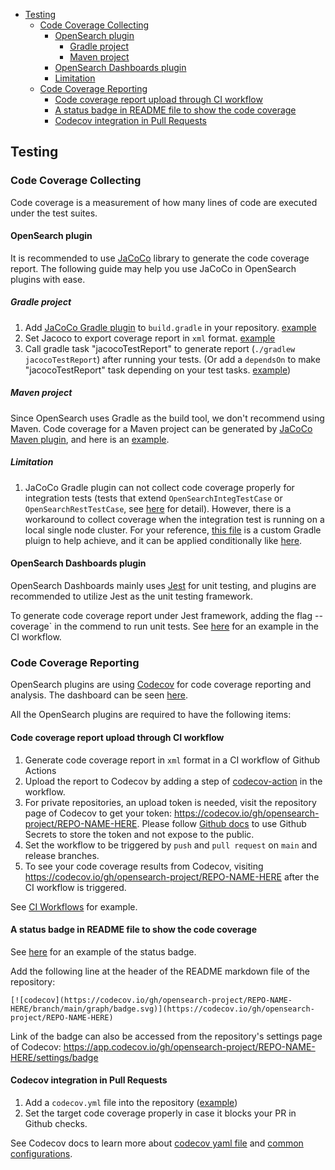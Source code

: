 <!-- TOC -->
- [Testing](#testing)
    - [Code Coverage Collecting](#code-coverage-collecting)
        - [OpenSearch plugin](#opensearch-plugin)
            - [Gradle project](#gradle-project)
            - [Maven project](#maven-project)
        - [OpenSearch Dashboards plugin](#opensearch-dashboards-plugin)
        - [Limitation](#limitation)
    - [Code Coverage Reporting](#code-coverage-reporting)
        - [Code coverage report upload through CI workflow](#code-coverage-report-upload-through-ci-workflow)
        - [A status badge in README file to show the code coverage](#a-status-badge-in-readme-file-to-show-the-code-coverage)
        - [Codecov integration in Pull Requests](#codecov-integration-in-pull-requests)
<!-- TOC -->

## Testing

### Code Coverage Collecting
Code coverage is a measurement of how many lines of code are executed under the test suites.

#### OpenSearch plugin
It is recommended to use [JaCoCo](https://www.eclemma.org/jacoco/) library to generate the code coverage report. The following guide may help you use JaCoCo in OpenSearch plugins with ease.
##### Gradle project
1. Add [JaCoCo Gradle plugin](https://docs.gradle.org/current/userguide/jacoco_plugin.html) to `build.gradle` in your repository. [example](https://github.com/opensearch-project/sql/blob/opensearch-1.0.0.0-rc1/build.gradle#L48)
2. Set Jacoco to export coverage report in `xml` format. [example](https://github.com/opensearch-project/sql/blob/opensearch-1.0.0.0-rc1/build.gradle#L101-L105)
3. Call gradle task "jacocoTestReport" to generate report (`./gradlew jacocoTestReport`) after running your tests. (Or add a `dependsOn` to make "jacocoTestReport" task depending on your test tasks. [example](https://github.com/opensearch-project/index-management/blob/opensearch-1.0.0.0-beta1/build-tools/coverage.gradle))

##### Maven project
Since OpenSearch uses Gradle as the build tool, we don't recommend using Maven.
Code coverage for a Maven project can be generated by [JaCoCo Maven plugin](https://www.eclemma.org/jacoco/trunk/doc/maven.html), and here is an [example](https://github.com/opensearch-project/security/blob/v1.0.0.0-rc1/pom.xml#L636).

##### Limitation
1. JaCoCo Gradle plugin can not collect code coverage properly for integration tests (tests that extend `OpenSearchIntegTestCase` or `OpenSearchRestTestCase`, see [here](https://github.com/opensearch-project/OpenSearch/blob/1.0/TESTING.md#base-classes-for-test-cases) for detail). However, there is a workaround to collect coverage when the integration test is running on a local single node cluster. For your reference, [this file](https://github.com/opensearch-project/index-management/blob/opensearch-1.0.0.0-beta1/build-tools/coverage.gradle) is a custom Gradle pluign to help achieve, and it can be applied conditionally like [here](https://github.com/opensearch-project/index-management/blob/opensearch-1.0.0.0-beta1/build.gradle#L92).
#### OpenSearch Dashboards plugin
OpenSearch Dashboards mainly uses [Jest](https://jestjs.io/) for unit testing, and plugins are recommended to utilize Jest as the unit testing framework.

To generate code coverage report under Jest framework, adding the flag --coverage` in the commend to run unit tests. See [here](https://github.com/opensearch-project/security-dashboards-plugin/blob/opensearch-1.0.0.0-beta1/.github/workflows/unit-test.yml#L67) for an example in the CI workflow.

### Code Coverage Reporting
OpenSearch plugins are using [Codecov](https://about.codecov.io/) for code coverage reporting and analysis. The dashboard can be seen [here](https://app.codecov.io/gh/opensearch-project/).

All the OpenSearch plugins are required to have the following items:

#### Code coverage report upload through CI workflow
1. Generate code coverage report in `xml` format in a CI workflow of Github Actions
2. Upload the report to Codecov by adding a step of [codecov-action](https://github.com/codecov/codecov-action) in the workflow.
3. For private repositories, an upload token is needed, visit the repository page of Codecov to get your token: https://codecov.io/gh/opensearch-project/REPO-NAME-HERE. Please follow [Github docs](https://docs.github.com/en/actions/reference/encrypted-secrets#creating-encrypted-secrets-for-a-repository) to use Github Secrets to store the token and not expose to the public.
4. Set the workflow to be triggered by `push` and `pull request` on `main` and release branches.
5. To see your code coverage results from Codecov, visiting https://codecov.io/gh/opensearch-project/REPO-NAME-HERE after the CI workflow is triggered.

See [CI Workflows](STANDARDS.md#ci-workflows) for example.

#### A status badge in README file to show the code coverage
See [here](https://github.com/opensearch-project/index-management/blob/main/README.md) for an example of the status badge.

Add the following line at the header of the README markdown file of the repository:
```
[![codecov](https://codecov.io/gh/opensearch-project/REPO-NAME-HERE/branch/main/graph/badge.svg)](https://codecov.io/gh/opensearch-project/REPO-NAME-HERE)
```
Link of the badge can also be accessed from the repository's settings page of Codecov: 
https://app.codecov.io/gh/opensearch-project/REPO-NAME-HERE/settings/badge

#### Codecov integration in Pull Requests
1. Add a `codecov.yml` file into the repository ([example](https://github.com/opensearch-project/k-NN/commit/f7d1985230ce851cb97a7e41d8bce32127a4f33b))
2. Set the target code coverage properly in case it blocks your PR in Github checks.

See Codecov docs to learn more about [codecov yaml file](https://docs.codecov.com/docs/codecov-yaml) and [common configurations](https://docs.codecov.com/docs/common-recipe-list).